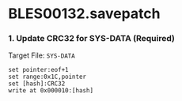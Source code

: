 # BLES00132.savepatch

### 1. Update CRC32 for SYS-DATA (Required)

Target File: `SYS-DATA`

```
set pointer:eof+1
set range:0x1C,pointer
set [hash]:CRC32
write at 0x000010:[hash]
```

